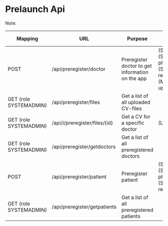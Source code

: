 # Prelaunch Api

Note:

| **Mapping** | URL | **Purpose** | **Request** | **Response**| if used |
| --- | --- | --- | --- | --- | --- |
| POST                    | /api/preregister/doctor        | Preregister doctor to get information on the app  | (String) email, (String) phoneNumber, (String) referrerMobile, (MultipartFile) uploadCV  | ResponseMessage confirming the success or failure of the pre-registration  |          |
| GET (role SYSTEMADMIN)  | /api/preregister/files         | Get a list of all uploaded CV-files               |                                                                                          | List of ResponseFiles                                                      |          |
| GET (role SYSTEMADMIN)  | /api/i/preregister/files/{id}  | Get a CV for a specific doctor                    | (Long) Id                                                                                | ResponseEntity with the file. Filename will be DOCTORS_EMAIL.pdf           |          |
| GET (role SYSTEMADMIN)  | /api/preregister/getdoctors    | Get a list of all preregistered doctors           |                                                                                          | List of PreLaunchDoctorDTO                                                 |          |
| POST                    | /api/preregister/patient       | Preregister patient                               | (String) email, (String) phoneNumber, (String) referrerMobile                            | ResponseMessage confirming the success or failure of the pre-registration  |          |
| GET (role SYSTEMADMIN)  | /api/preregister/getpatients   | Get a list of all preregistered patients          |                                                                                          | List of PrelaunchPatientRegistrationDTO                                    |          |